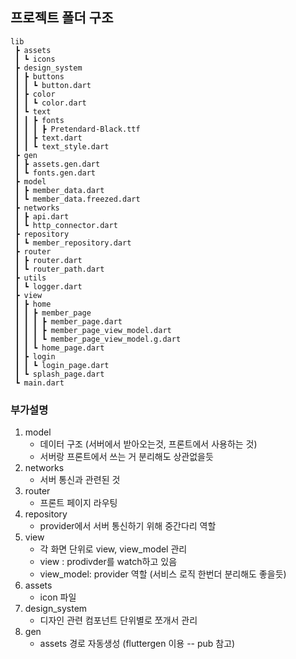 ## 프로젝트 폴더 구조

```
lib
 ┣ assets
 ┃ ┗ icons
 ┣ design_system
 ┃ ┣ buttons
 ┃ ┃ ┗ button.dart
 ┃ ┣ color
 ┃ ┃ ┗ color.dart
 ┃ ┗ text
 ┃ ┃ ┣ fonts
 ┃ ┃ ┃ ┣ Pretendard-Black.ttf
 ┃ ┃ ┣ text.dart
 ┃ ┃ ┗ text_style.dart
 ┣ gen
 ┃ ┣ assets.gen.dart
 ┃ ┗ fonts.gen.dart
 ┣ model
 ┃ ┣ member_data.dart
 ┃ ┗ member_data.freezed.dart
 ┣ networks
 ┃ ┣ api.dart
 ┃ ┗ http_connector.dart
 ┣ repository
 ┃ ┗ member_repository.dart
 ┣ router
 ┃ ┣ router.dart
 ┃ ┗ router_path.dart
 ┣ utils
 ┃ ┗ logger.dart
 ┣ view
 ┃ ┣ home
 ┃ ┃ ┣ member_page
 ┃ ┃ ┃ ┣ member_page.dart
 ┃ ┃ ┃ ┣ member_page_view_model.dart
 ┃ ┃ ┃ ┗ member_page_view_model.g.dart
 ┃ ┃ ┗ home_page.dart
 ┃ ┣ login
 ┃ ┃ ┗ login_page.dart
 ┃ ┗ splash_page.dart
 ┗ main.dart
```

### 부가설명

1. model
   - 데이터 구조 (서버에서 받아오는것, 프론트에서 사용하는 것)
   - 서버랑 프론트에서 쓰는 거 분리해도 상관없을듯
2. networks
   - 서버 통신과 관련된 것
3. router
   - 프론트 페이지 라우팅
4. repository
   - provider에서 서버 통신하기 위해 중간다리 역할
5. view
   - 각 화면 단위로 view, view_model 관리
   - view : prodivder를 watch하고 있음
   - view_model: provider 역할
     (서비스 로직 한번더 분리해도 좋을듯)
6. assets
   - icon 파일
7. design_system
   - 디자인 관련 컴포넌트 단위별로 쪼개서 관리
8. gen
   - assets 경로 자동생성 (fluttergen 이용 -- pub 참고)
